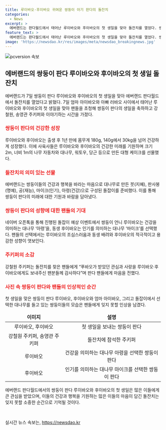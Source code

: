 ```yaml
---
title: 루이바오·후이바오 귀여운 쌍둥이 아기 판다의 돌잔치
categories:
  - News
excerpt: >
  에버랜드는 판다월드에서 태어난 루이바오와 후이바오의 첫 생일을 맞아 돌잔치를 열었다. 쌍둥이 판다는 건강하게 성장해 1년 만에 몸무게를 30kg으로 늘렸고, 이 날을 맞아 대형 케이크와 돌잡이 이벤트가 준비됐다. 강철원 주키퍼는 쌍둥이를 공동 육아하면서 힘들었지만 행복한 시간이라며 팬들에게 감사 인사를 전했다. 루이바오와 후이바오는 동생을 배려하는 모습과 적극적인 성향으로 각각 대나무를 선택했다.
feature_text: >
  에버랜드는 판다월드에서 태어난 루이바오와 후이바오의 첫 생일을 맞아 돌잔치를 열었다. 쌍둥이 판다는 건강하게 성장해 1년 만에 몸무게를 30kg으로 늘렸고, 이 날을 맞아 대형 케이크와 돌잡이 이벤트가 준비됐다. 강철원 주키퍼는 쌍둥이를 공동 육아하면서 힘들었지만 행복한 시간이라며 팬들에게 감사 인사를 전했다. 루이바오와 후이바오는 동생을 배려하는 모습과 적극적인 성향으로 각각 대나무를 선택했다.
image: 'https://newsdao.kr/res/images/meta/newsdao_breakingnews.jpg'
---
```


<p><img src="https://newsdao.kr/res/images/meta/newsdao_breakingnews.jpg" alt="pcversion 속보" /></p>

<h2 data-ke-size="size26">에버랜드의 쌍둥이 판다 루이바오와 후이바오의 첫 생일 돌잔치</h2>

<p data-ke-size="size16">에버랜드가 7일 쌍둥이 판다 루이바오와 후이바오의 첫 생일을 맞아 에버랜드 판다월드에서 돌잔치를 열었다고 밝혔다. 7일 엄마 아이바오와 아빠 러바오 사이에서 태어난 루이바오와 후이바오의 첫 생일을 맞아 팬들을 초청해 쌍둥이 판다의 생일을 축하하고 강철원, 송영관 주키퍼와 이야기하는 시간을 가졌다.</p>

<h3><b><span style="color: #ee2323;">쌍둥이 판다의 건강한 성장</span></b></h3>

<p data-ke-size="size16">루이바오와 후이바오는 출생 후 1년 만에 몸무게 180g, 140g에서 30kg을 넘어 건강하게 성장했다. 이에 사육사들은 루이바오와 후이바오의 건강한 미래를 기원하며 크기 2m, 너비 1m의 나무 자동차와 대나무, 워토우, 당근 등으로 만든 대형 케이크를 선물했다.</p>

<h3><b><span style="color: #ee2323;">돌잔치의 의미 있는 선물</span></b></h3>

<p data-ke-size="size16">에버랜드는 쌍둥이들의 건강과 행복을 바라는 마음으로 대나무로 만든 붓(지혜), 판사봉(명예), 공(재능), 마이크(인기), 아령(건강)으로 구성된 돌잡이를 준비했다. 이를 통해 쌍둥이 판다의 미래에 대한 기원과 바람을 담아냈다.</p>

<h3><b><span style="color: #ee2323;">쌍둥이 판다의 성향에 대한 팬들의 기대</span></b></h3>

<p data-ke-size="size16">네이버 오픈톡을 통해 진행된 돌잡이 예상 이벤트에서 쌍둥이 언니 루이바오는 건강을 의미하는 대나무 ‘아령’을, 동생 후이바오는 인기를 의미하는 대나무 ‘마이크’를 선택했다. 팬들의 선택에서는 루이바오의 조심스러움과 동생 배려와 후이바오의 적극적이고 용감한 성향이 엿보인다.</p>

<h3><b><span style="color: #ee2323;">주키퍼의 소감</span></b></h3>

<p data-ke-size="size16">강철원 주키퍼는 돌잔치를 찾은 팬들에게 “푸바오가 받았던 관심과 사랑을 루이바오·후이바오에게도 보내주신 팬분들께 감사하다”며 판다 팬들에게 마음을 전했다.</p>

<h3><b><span style="color: #ee2323;">사진 속 쌍둥이 판다와 팬들의 인상적인 순간</span></b></h3>

<p data-ke-size="size16">첫 생일을 맞은 쌍둥이 판다 루이바오, 후이바오와 엄마 아이바오, 그리고 돌잡이에서 선택한 대나무를 들고 있는 쌍둥이들의 모습은 팬들에게 잊지 못할 인상을 남겼다.</p>

<table>
<thead>
<tr>
<td style="text-align: center; height: 17px;"><b>이미지</b></td>
<td style="text-align: center; height: 17px;"><b>설명</b></td>
</tr>
</thead>
<tbody>
<tr>
<td style="text-align: center; height: 17px;">루이바오, 후이바오</td>
<td style="text-align: center; height: 17px;">첫 생일을 보내는 쌍둥이 판다</td>
</tr>
<tr>
<td style="text-align: center; height: 17px;">강철원 주키퍼, 송영관 주키퍼</td>
<td style="text-align: center; height: 17px;">돌잔치에 참석한 주키퍼</td>
</tr>
<tr>
<td style="text-align: center; height: 17px;">루이바오</td>
<td style="text-align: center; height: 17px;">건강을 의미하는 대나무 아령을 선택한 쌍둥이 판다</td>
</tr>
<tr>
<td style="text-align: center; height: 17px;">후이바오</td>
<td style="text-align: center; height: 17px;">인기를 의미하는 대나무 마이크를 선택한 쌍둥이 판다</td>
</tr>
</tbody>
</table>

<p data-ke-size="size16">에버랜드 판다월드에서의 쌍둥이 판다 루이바오와 후이바오의 첫 생일은 많은 이들에게 큰 관심을 받았으며, 이들의 건강과 행복을 기원하는 많은 이들의 마음이 담긴 돌잔치는 잊지 못할 소중한 순간으로 기억될 것이다.</p>

<p data-ke-size="size16">&nbsp;</p>
실시간 뉴스 속보는, <a href="https://newsdao.kr" rel="dofollow">https://newsdao.kr</a>


